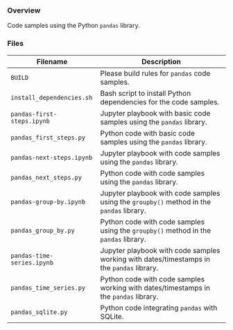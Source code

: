 ### Overview

Code samples using the Python `pandas` library.

### Files

| Filename                   | Description                                                                               |
|----------------------------|-------------------------------------------------------------------------------------------|
| `BUILD`                    | Please build rules for `pandas` code samples.                                             |
| `install_dependencies.sh`  | Bash script to install Python dependencies for the code samples.                          |
| `pandas-first-steps.ipynb` | Jupyter playbook with basic code samples using the `pandas` library.                      |
| `pandas_first_steps.py`    | Python code with basic code samples using the `pandas` library.                           |
| `pandas-next-steps.ipynb`  | Jupyter playbook with code samples using the `pandas` library.                            |
| `pandas_next_steps.py`     | Python code with code samples using the `pandas` library.                                 |
| `pandas-group-by.ipynb`    | Jupyter playbook with code samples using the `groupby()` method in the `pandas` library.  |
| `pandas_group_by.py`       | Python code with code samples using the `groupby()` method in the `pandas` library.       |
| `pandas-time-series.ipynb` | Jupyter playbook with code samples working with dates/timestamps in the `pandas` library. |
| `pandas_time_series.py`    | Python code with code samples working with dates/timestamps in the `pandas` library.      |
| `pandas_sqlite.py`         | Python code integrating `pandas` with SQLite.                                             |